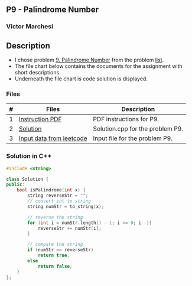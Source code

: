 ## P9 - Palindrome Number
### Victor Marchesi

## Description

- I chose problem [9. Palindrome Number](https://leetcode.com/problems/palindrome-number/description/) from the problem [list](https://github.com/rugbyprof/4883-Programming_Techniques/tree/master/Assignments/05-A05).
- The file chart below contains the documents for the assignment with short descriptions.
- Underneath the file chart is code solution is displayed.

### Files

|   #   | Files    | Description                      |
| :---: | -------- | -------------------------------- |
|  1  | [Instruction PDF](./P9.pdf) | PDF instructions for P9. |
|  2  | [Solution](./solution.cpp) | Solution.cpp for the problem P9. |
|  3  | [Input data from leetcode](./input.txt) | Input file for the problem P9. |

### Solution in C++
```c++
#include <string>

class Solution {
public:
    bool isPalindrome(int x) {
        string reverseStr = "";
        // convert int to string
        string numStr = to_string(x);

        // reverse the string
        for (int i = numStr.length() - 1; i >= 0; i--){
            reverseStr += numStr[i];
        }

        // compare the string
        if (numStr == reverseStr)
            return true;
        else
            return false;
    }
};